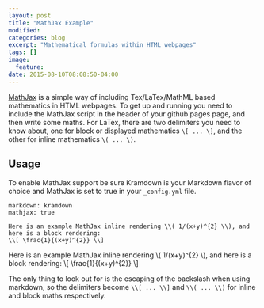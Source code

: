 ```yaml
---
layout: post
title: "MathJax Example"
modified:
categories: blog
excerpt: "Mathematical formulas within HTML webpages"
tags: []
image:
  feature:
date: 2015-08-10T08:08:50-04:00
---
```


[MathJax](http://www.mathjax.org/) is a simple way of including Tex/LaTex/MathML based mathematics in HTML webpages. To get up and running you need to include the MathJax script in the header of your github pages page, and then write some maths. For LaTex, there are two delimiters you need to know about, one for block or displayed mathematics `\[ ... \]`, and the other for inline mathematics `\( ... \)`.

## Usage

To enable MathJax support be sure Kramdown is your Markdown flavor of choice and MathJax is set to true in your `_config.yml` file.

~~~
markdown: kramdown
mathjax: true
~~~

~~~
Here is an example MathJax inline rendering \\( 1/(x+y)^{2} \\), and here is a block rendering:
\\[ \frac{1}{(x+y)^{2}} \\]
~~~

Here is an example MathJax inline rendering \\( 1/(x+y)^{2} \\), and here is a block rendering:
\\[ \frac{1}{(x+y)^{2}} \\]

The only thing to look out for is the escaping of the backslash when using markdown, so the delimiters become `\\[ ... \\]` and `\\( ... \\)` for inline and block maths respectively.
